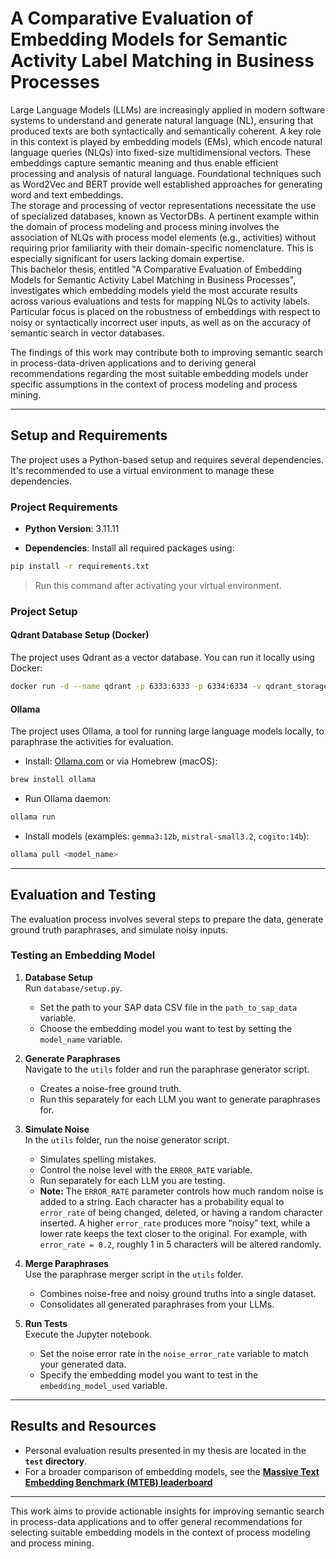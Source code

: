 # A Comparative Evaluation of Embedding Models for Semantic Activity Label Matching in Business Processes

Large Language Models (LLMs) are increasingly applied in modern software systems to understand and generate natural language (NL), ensuring that produced texts are both syntactically and semantically coherent. A key role in this context is played by embedding models (EMs), which encode natural language queries (NLQs) into fixed-size multidimensional vectors. These embeddings capture semantic meaning and thus enable efficient processing and analysis of natural language. Foundational techniques such as Word2Vec and BERT provide well established approaches for generating word and text embeddings.
<br>The storage and processing of vector representations necessitate the use of specialized databases, known as VectorDBs. A pertinent example within the domain of process modeling and process mining involves the association of NLQs with process model elements (e.g., activities) without requiring prior familiarity with their domain-specific nomenclature. This is especially significant for users lacking domain expertise.
<br>This bachelor thesis, entitled "A Comparative Evaluation of Embedding Models for Semantic Activity Label Matching in Business Processes", investigates which embedding models yield the most accurate results across various evaluations and tests for mapping NLQs to activity labels. Particular focus is placed on the robustness of embeddings with respect to noisy or syntactically incorrect user inputs, as well as on the accuracy of semantic search in vector databases.

The findings of this work may contribute both to improving semantic search in process-data-driven applications and to deriving general recommendations regarding the most suitable embedding models under specific assumptions in the context of process modeling and process mining.

---

## Setup and Requirements

The project uses a Python-based setup and requires several dependencies. It's recommended to use a virtual environment to manage these dependencies.

### Project Requirements
- **Python Version**: 3.11.11  

- **Dependencies**: Install all required packages using:  

```bash
pip install -r requirements.txt
```

> Run this command after activating your virtual environment.

### Project Setup
#### Qdrant Database Setup (Docker)
The project uses Qdrant as a vector database. You can run it locally using Docker:
```bash
docker run -d --name qdrant -p 6333:6333 -p 6334:6334 -v qdrant_storage:/qdrant/storage qdrant/qdrant
```

#### Ollama 
The project uses Ollama, a tool for running large language models locally, to paraphrase the activities for evaluation.
- Install: [Ollama.com](https://ollama.com/) or via Homebrew (macOS):

```bash
brew install ollama
```

- Run Ollama daemon:

```bash
ollama run
```

- Install models (examples: `gemma3:12b`, `mistral-small3.2`, `cogito:14b`):

```bash
ollama pull <model_name>
```


---

## Evaluation and Testing

The evaluation process involves several steps to prepare the data, generate ground truth paraphrases, and simulate noisy inputs.

### Testing an Embedding Model

1. **Database Setup**  
   Run `database/setup.py`.  
   - Set the path to your SAP data CSV file in the `path_to_sap_data` variable.  
   - Choose the embedding model you want to test by setting the `model_name` variable.  

2. **Generate Paraphrases**  
   Navigate to the `utils` folder and run the paraphrase generator script.  
   - Creates a noise-free ground truth.  
   - Run this separately for each LLM you want to generate paraphrases for.  

3. **Simulate Noise**  
   In the `utils` folder, run the noise generator script.  
   - Simulates spelling mistakes.  
   - Control the noise level with the `ERROR_RATE` variable.  
   - Run separately for each LLM you are testing.  
   - **Note:** The `ERROR_RATE` parameter controls how much random noise is added to a string. Each character has a probability equal to `error_rate` of being changed, deleted, or having a random character inserted. A higher `error_rate` produces more “noisy” text, while a lower rate keeps the text closer to the original. For example, with `error_rate = 0.2`, roughly 1 in 5 characters will be altered randomly.

4. **Merge Paraphrases**  
   Use the paraphrase merger script in the `utils` folder.  
   - Combines noise-free and noisy ground truths into a single dataset.  
   - Consolidates all generated paraphrases from your LLMs.  

5. **Run Tests**  
   Execute the Jupyter notebook.  
   - Set the noise error rate in the `noise_error_rate` variable to match your generated data.  
   - Specify the embedding model you want to test in the `embedding_model_used` variable.

---

## Results and Resources

- Personal evaluation results presented in my thesis are located in the **`test` directory**.  
- For a broader comparison of embedding models, see the [**Massive Text Embedding Benchmark (MTEB) leaderboard**](https://huggingface.co/spaces/mteb/leaderboard)

---

This work aims to provide actionable insights for improving semantic search in process-data applications and to offer general recommendations for selecting suitable embedding models in the context of process modeling and process mining.
